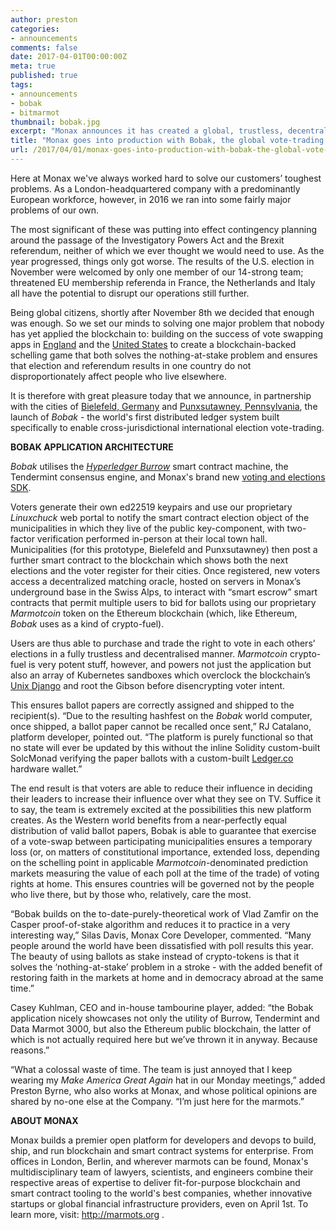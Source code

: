 ```yaml
---
author: preston
categories:
- announcements
comments: false
date: 2017-04-01T00:00:00Z
meta: true
published: true
tags:
- announcements
- bobak
- bitmarmot
thumbnail: bobak.jpg
excerpt: "Monax announces it has created a global, trustless, decentralized world computer utilizing the all-new Marmotcoin blockchain token."
title: "Monax goes into production with Bobak, the global vote-trading platform"
url: /2017/04/01/monax-goes-into-production-with-bobak-the-global-vote-trading-platform/
---
```


Here at Monax we've always worked hard to solve our customers’ toughest problems. As a London-headquartered company with a predominantly European workforce, however, in 2016 we ran into some fairly major problems of our own. 

The most significant of these was putting into effect contingency planning around the passage of the Investigatory Powers Act and the Brexit referendum, neither of which we ever thought we would need to use. As the year progressed, things only got worse. The results of the U.S. election in November were welcomed by only one member of our 14-strong team; threatened EU membership referenda in France, the Netherlands and Italy all have the potential to disrupt our operations still further. 

Being global citizens, shortly after November 8th we decided that enough was enough. So we set our minds to solving one major problem that nobody has yet applied the blockchain to: building on the success of vote swapping apps in [England](http://voteswap.org/) and the [United States](http://bunewsservice.com/vote-swapping-apps-aim-to-give-weight-to-more-votes/) to create a blockchain-backed schelling game that both solves the nothing-at-stake problem and ensures that election and referendum results in one country do not disproportionately affect people who live elsewhere. 

It is therefore with great pleasure today that we announce, in partnership with the cities of [Bielefeld, Germany](https://en.wikipedia.org/wiki/Bielefeld) and [Punxsutawney, Pennsylvania](https://en.wikipedia.org/wiki/Punxsutawney,_Pennsylvania), the launch of *Bobak* - the world's first distributed ledger system built specifically to enable cross-jurisdictional international election vote-trading. 

**BOBAK APPLICATION ARCHITECTURE** 

_Bobak_ utilises the [_Hyperledger Burrow_](https://docs.google.com/document/d/1FkE-dhV4QXrbckTg_ub8TBQDUa0G5UD-Gfggo7lqNko/edit) smart contract machine, the Tendermint consensus engine, and Monax's brand new [voting and elections SDK](https://monax.io/library/). 

Voters generate their own ed22519 keypairs and use our proprietary _Linuxchuck_ web portal to notify the smart contract election object of the municipalities in which they live of the public key-component, with two-factor verification performed in-person at their local town hall. Municipalities (for this prototype, Bielefeld and Punxsutawney) then post a further smart contract to the blockchain which shows both the next elections and the voter register for their cities. Once registered, new voters access a decentralized matching oracle, hosted on servers in Monax’s underground base in the Swiss Alps, to interact with “smart escrow” smart contracts that permit multiple users to bid for ballots using our proprietary _Marmotcoin_ token on the Ethereum blockchain (which, like Ethereum, _Bobak_ uses as a kind of crypto-fuel). 

Users are thus able to purchase and trade the right to vote in each others’ elections in a fully trustless and decentralised manner. _Marmotcoin_ crypto-fuel is very potent stuff, however, and powers not just the application but also an array of Kubernetes sandboxes which overclock the blockchain’s [Unix Django](https://twitter.com/christianmaioli/status/844528595976499200/photo/1) and root the Gibson before disencrypting voter intent. 

This ensures ballot papers are correctly assigned and shipped to the recipient(s). “Due to the resulting hashfest on the _Bobak_ world computer, once shipped, a ballot paper cannot be recalled once sent,” RJ Catalano, platform developer, pointed out. “The platform is purely functional so that no state will ever be updated by this without the inline Solidity custom-built SolcMonad verifying the paper ballots with a custom-built [Ledger.co](https://ledger.co) hardware wallet.”

The end result is that voters are able to reduce their influence in deciding their leaders to increase their influence over what they see on TV. Suffice it to say, the team is extremely excited at the possibilities this new platform creates. As the Western world benefits from a near-perfectly equal distribution of valid ballot papers, Bobak is able to guarantee that exercise of a vote-swap between participating municipalities ensures a temporary loss (or, on matters of constitutional importance, extended loss, depending on the schelling point in applicable _Marmotcoin_-denominated prediction markets measuring the value of each poll at the time of the trade) of voting rights at home. This ensures countries will be governed not by the people who live there, but by those who, relatively, care the most.

“Bobak builds on the to-date-purely-theoretical work of Vlad Zamfir on the Casper proof-of-stake algorithm and reduces it to practice in a very interesting way,” Silas Davis, Monax Core Developer, commented. “Many people around the world have been dissatisfied with poll results this year. The beauty of using ballots as stake instead of crypto-tokens is that it solves the ‘nothing-at-stake’ problem in a stroke - with the added benefit of restoring faith in the markets at home and in democracy abroad at the same time.”

Casey Kuhlman, CEO and in-house tambourine player, added: “the Bobak application nicely showcases not only the utility of Burrow, Tendermint and Data Marmot 3000, but also the Ethereum public blockchain, the latter of which is not actually required here but we’ve thrown it in anyway. Because reasons.” 

“What a colossal waste of time. The team is just annoyed that I keep wearing my _Make America Great Again_ hat in our Monday meetings,” added Preston Byrne, who also works at Monax, and whose political opinions are shared by no-one else at the Company. “I’m just here for the marmots.”

**ABOUT MONAX**

Monax builds a premier open platform for developers and devops to build, ship, and run blockchain and smart contract systems for enterprise. From offices in London, Berlin, and wherever marmots can be found, Monax's multidisciplinary team of lawyers, scientists, and engineers combine their respective areas of expertise to deliver fit-for-purpose blockchain and smart contract tooling to the world's best companies, whether innovative startups or global financial infrastructure providers, even on April 1st. To learn more, visit: http://marmots.org .
